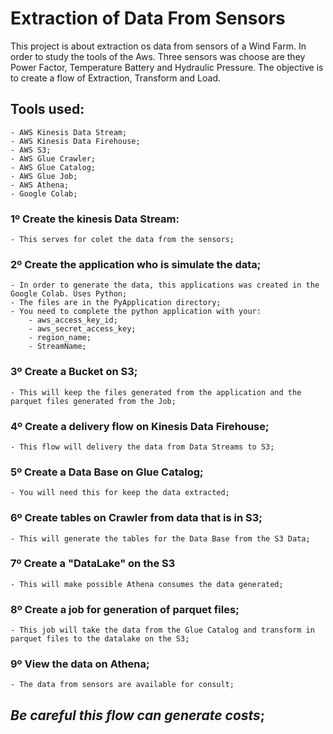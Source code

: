 # **Extraction of Data From Sensors**
This project is about extraction os data from sensors of a Wind Farm. In order to study the tools of the Aws. Three sensors was choose are they Power Factor, Temperature Battery and Hydraulic Pressure.
The objective is to create a flow of Extraction, Transform and Load.

## Tools used:
	- AWS Kinesis Data Stream;
	- AWS Kinesis Data Firehouse;
	- AWS S3;
	- AWS Glue Crawler;
	- AWS Glue Catalog;
	- AWS Glue Job;
	- AWS Athena;
	- Google Colab;
	
### 1º Create the kinesis Data Stream:
	- This serves for colet the data from the sensors;
	
### 2º Create the application who is simulate the data;
	- In order to generate the data, this applications was created in the Google Colab. Uses Python;
	- The files are in the PyApplication directory;
	- You need to complete the python application with your:
		- aws_access_key_id;
		- aws_secret_access_key;
		- region_name;
		- StreamName;
	
### 3º Create a Bucket on S3;
	- This will keep the files generated from the application and the parquet files generated from the Job;
	
### 4º Create a delivery flow on Kinesis Data Firehouse;
	- This flow will delivery the data from Data Streams to S3;
	
### 5º Create  a Data Base on Glue Catalog;
	- You will need this for keep the data extracted;
	
### 6º Create tables on Crawler from data that is in S3;
	- This will generate the tables for the Data Base from the S3 Data;
	
### 7º Create a "DataLake" on the S3
	- This will make possible Athena consumes the data generated;
	
### 8º Create a job for generation of parquet files;
	- This job will take the data from the Glue Catalog and transform in parquet files to the datalake on the S3;
	
### 9º View the data on Athena;
	- The data from sensors are available for consult;
	
	
	
## **_Be careful this flow can generate costs_;**
